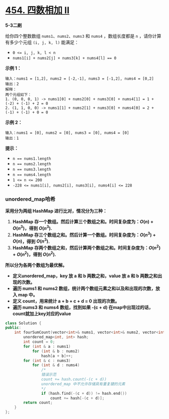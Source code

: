 # [454. 四数相加 II](https://leetcode-cn.com/problems/4sum-ii/)

**5-3二刷**

给你四个整数数组 `nums1`、`nums2`、`nums3` 和 `nums4` ，数组长度都是 `n` ，请你计算有多少个元组 `(i, j, k, l)` 能满足：

- `0 <= i, j, k, l < n`
- `nums1[i] + nums2[j] + nums3[k] + nums4[l] == 0`

**示例 1：**

```
输入：nums1 = [1,2], nums2 = [-2,-1], nums3 = [-1,2], nums4 = [0,2]
输出：2
解释：
两个元组如下：
1. (0, 0, 0, 1) -> nums1[0] + nums2[0] + nums3[0] + nums4[1] = 1 + (-2) + (-1) + 2 = 0
2. (1, 1, 0, 0) -> nums1[1] + nums2[1] + nums3[0] + nums4[0] = 2 + (-1) + (-1) + 0 = 0
```

**示例 2：**

```
输入：nums1 = [0], nums2 = [0], nums3 = [0], nums4 = [0]
输出：1
```

 **提示：**

- `n == nums1.length`
- `n == nums2.length`
- `n == nums3.length`
- `n == nums4.length`
- `1 <= n <= 200`
- `-228 <= nums1[i], nums2[i], nums3[i], nums4[i] <= 228`

### unordered_map哈希

**采用分为两组 HashMap 进行比对，情况分为三种：**

1. **HashMap 存一个数组。然后计算三个数组之和。时间复杂度为：$O(n)+O(n^3)$，得到 $O(n^3)$.**
2. **HashMap 存三个数组之和。然后计算一个数组。时间复杂度为：$O(n^3)+O(n)$，得到 $O(n^3)$.**
3. **HashMap 存两个数组之和，然后计算两个数组之和。时间复杂度为：$O(n^2) + O(n^2)$，得到 $O(n^2)$.**

**所以分为各两个数组为最优解。**

- **定义unordered_map，key 放 a 和 b 两数之和，value 放 a 和 b 两数之和出现的次数。**
- **遍历 nums1 和 nums2 数组，统计两个数组元素之和以及和出现的次数，放入 map 中。**
- **定义 count，用来统计 a + b + c + d = 0 出现的次数。**
- **遍历 nums3 和 nums4 数组，找到如果 -(c + d) 在map中出现过的话，count就加上key对应的value**

```c++
class Solution {
public:
    int fourSumCount(vector<int>& nums1, vector<int>& nums2, vector<int>& nums3, vector<int>& nums4) {
        unordered_map<int, int> hash;
        int count = 0;
        for (int & a : nums1) 
            for (int & b : nums2)
                hash[a + b]++;
        for (int & c : nums3)
            for (int & d : nums4)
                /*
                错误示范
                count += hash.count(-(c + d))
                unordered_map 中不允许存储具有重复键的元素
                */
                if (hash.find(-(c + d)) != hash.end())
                    count += hash[-(c + d)];
        return count;
    }
};
```